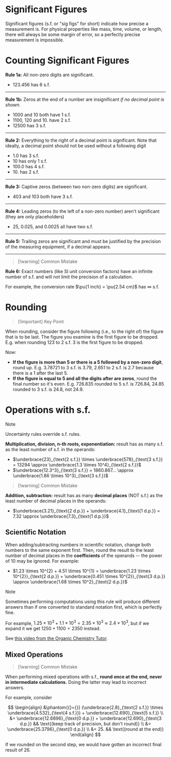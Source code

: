 # Significant Figures

Significant figures (s.f. or "sig figs" for short) indicate how precise a measurement is. For physical properties like mass, time, volume, or length, there will always be some margin of error, so a perfectly precise measurement is impossible.

# Counting Significant Figures

**Rule 1a:** All non-zero digits are significant.

- $123.456$ has 6 s.f.

---

**Rule 1b:** Zeros at the end of a number are insignificant _if no decimal point is shown._

- $1000$ and $10$ both have 1 s.f.
- $1100$, $120$ and $10.$ have 2 s.f.
- $12500$ has 3 s.f.

---

**Rule 2:** Everything to the right of a decimal point is significant. Note that ideally, a decimal point should not be used without a following digit

- $1.0$ has 3 s.f.
- $10$ has only 1 s.f.
- $100.0$ has 4 s.f.
- $10.$ has 2 s.f.

---

**Rule 3:** Captive zeros (between two non-zero digits) are significant.

- $403$ and $103$ both have 3 s.f.

---

**Rule 4:** Leading zeros (to the left of a non-zero number) aren't significant (they are only placeholders)

- $25$, $0.025$, and $0.0025$ all have two s.f.

---

**Rule 5:** Trailing zeros are significant and must be justified by the precision of the measuring equipment, if a decimal appears.

---

> [!warning] Common Mistake

**Rule 6:** Exact numbers (like SI unit conversion factors) have an infinite number of s.f. and will not limit the precision of a calculation.

For example, the conversion rate $\pu{1 inch} = \pu{2.54 cm}$ has $\infty$ s.f.

# Rounding

> [!important] Key Point

When rounding, consider the figure following (i.e., to the right of) the figure that is to be last. The figure you examine is the first figure to be dropped. E.g. when rounding $123$ to 2 s.f. $3$ is the first figure to be dropped.

Now:

- **If the figure is more than 5 or there is a 5 followed by a non-zero digit**, round up. E.g. $3.78721$ to 3 s.f. is $3.79$, $2.651$ to 2 s.f. is $2.7$ because there is a $1$ after the last $5$.
- **If the figure is equal to 5 and all the digits after are zeros**, round the final number so it's even. E.g. $726.835$ rounded to 5 s.f. is $726.84$, $24.85$ rounded to 3 s.f. is $24.8$, not $24.9$.

# Operations with s.f.

> [!note]
> Uncertainty rules override s.f. rules.

**Multiplication, division, n-th roots, exponentiation:** result has as many s.f. as the least number of s.f. in the operands:

- $\underbrace{23}_{\text{2 s.f.}} \times \underbrace{578}_{\text{3 s.f.}} = 13294 \approx \underbrace{1.3 \times 10^4}_{\text{2 s.f.}}$
- $\underbrace{12.3^3}_{\text{3 s.f.}} = 1860.867... \approx \underbrace{1.86 \times 10^3}_{\text{3 s.f.}}$

> [!warning] Common Mistake

**Addition, subtraction:** result has as many **decimal places** (NOT s.f.) as the least number of decimal places in the operands:

- $\underbrace{3.21}_{\text{2 d.p.}} + \underbrace{4.1}_{\text{1 d.p.}} = 7.32 \approx \underbrace{7.3}_{\text{1 d.p.}}$

## Scientific Notation

When adding/subtracting numbers in scientific notation, change both numbers to the same exponent first. Then, round the result to the least number of decimal places in the **coefficients** of the operands -- the power of 10 may be ignored. For example:

- $1.23 \times 10^{2} + 4.51 \times 10^{1} = \underbrace{1.23 \times 10^{2}}_{\text{2 d.p.}} + \underbrace{0.451 \times 10^{2}}_{\text{3 d.p.}} \approx \underbrace{1.68 \times 10^2}_{\text{2 d.p.}}$

> [!note]
> Sometimes performing computations using this rule will produce different answers than if one converted to standard notation first, which is perfectly fine.
>
> For example, $1.25 \times 10^{3}+ 1.1 \times 10^{3} = 2.35 \times 10^{3} \approx 2.4 \times 10^3$, but if we expand it we get $1250 + 1100 = 2350$ instead.
>
> See [this video from the Organic Chemistry Tutor](https://youtu.be/BmeImtwhfj8?t=2270).

## Mixed Operations

> [!warning] Common Mistake

When performing mixed operations with s.f., **round once at the end, never in intermediate calculations.** Doing the latter may lead to incorrect answers.

For example, consider

$$
\begin{align}
&\phantom{{}={}} (\underbrace{2.8}_{\text{2 s.f.}} \times \underbrace{4.532}_{\text{4 s.f.}}) + \underbrace{12.690}_{\text{5 s.f.}} \\
&= \underbrace{12.6896}_{\text{0 d.p.}} + \underbrace{12.690}_{\text{3 d.p.}} && \text{(keep track of precision, but don't round)} \\
&= \underbrace{25.3796}_{\text{0 d.p.}} \\
&= 25. && \text{(round at the end)}
\end{align}
$$

If we rounded on the second step, we would have gotten an incorrect final result of $26$.
